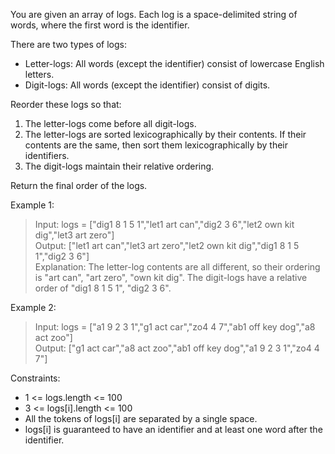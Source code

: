 You are given an array of logs. Each log is a space-delimited string of words, where the first word is the identifier.

There are two types of logs:

- Letter-logs: All words (except the identifier) consist of lowercase English letters.
- Digit-logs: All words (except the identifier) consist of digits.

Reorder these logs so that:

1. The letter-logs come before all digit-logs.
2. The letter-logs are sorted lexicographically by their contents. If their contents are the same, then sort them lexicographically by their identifiers.
3. The digit-logs maintain their relative ordering.

Return the final order of the logs.

Example 1:

>Input: logs = ["dig1 8 1 5 1","let1 art can","dig2 3 6","let2 own kit dig","let3 art zero"]  
Output: ["let1 art can","let3 art zero","let2 own kit dig","dig1 8 1 5 1","dig2 3 6"]  
Explanation:
The letter-log contents are all different, so their ordering is "art can", "art zero", "own kit dig".
The digit-logs have a relative order of "dig1 8 1 5 1", "dig2 3 6".

Example 2:

>Input: logs = ["a1 9 2 3 1","g1 act car","zo4 4 7","ab1 off key dog","a8 act zoo"]  
Output: ["g1 act car","a8 act zoo","ab1 off key dog","a1 9 2 3 1","zo4 4 7"]
 

Constraints:

- 1 <= logs.length <= 100
- 3 <= logs[i].length <= 100
- All the tokens of logs[i] are separated by a single space.
- logs[i] is guaranteed to have an identifier and at least one word after the identifier.
